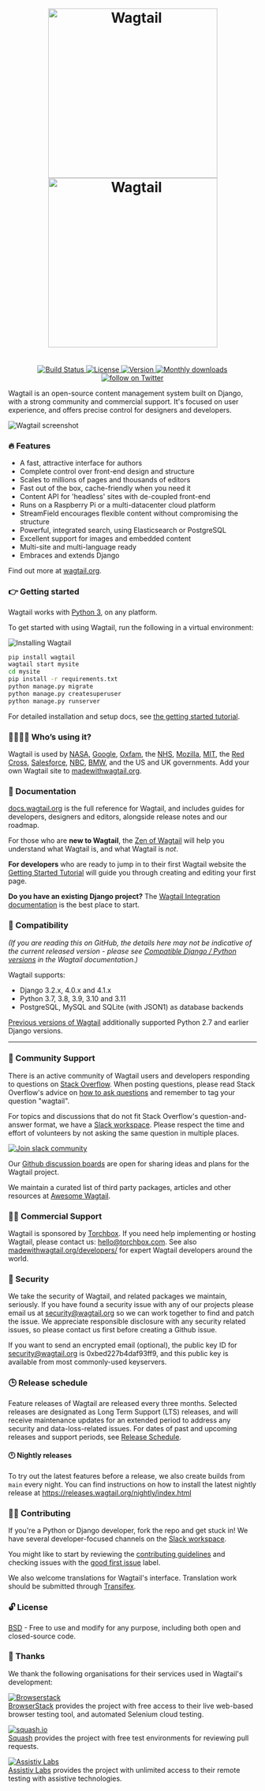 <h1 align="center">
    <img width="343" src=".github/wagtail.svg#gh-light-mode-only" alt="Wagtail">
    <img width="343" src=".github/wagtail-inverse.svg#gh-dark-mode-only" alt="Wagtail">
</h1>
<p align="center">
    <br>
    <a href="https://github.com/wagtail/wagtail/actions">
        <img src="https://github.com/wagtail/wagtail/workflows/Wagtail%20CI/badge.svg" alt="Build Status" />
    </a>
    <a href="https://opensource.org/licenses/BSD-3-Clause">
        <img src="https://img.shields.io/badge/license-BSD-blue.svg" alt="License" />
    </a>
    <a href="https://pypi.python.org/pypi/wagtail/">
        <img src="https://img.shields.io/pypi/v/wagtail.svg" alt="Version" />
    </a>
    <a href="https://pypi.python.org/pypi/wagtail/">
        <img src="https://img.shields.io/pypi/dm/wagtail?logo=Downloads" alt="Monthly downloads" />
    </a>
    <a href="https://twitter.com/WagtailCMS">
        <img src="https://img.shields.io/twitter/follow/WagtailCMS?style=social&logo=twitter" alt="follow on Twitter">
    </a>
</p>

Wagtail is an open-source content management system built on Django, with a strong community and commercial support. It's focused on user experience, and offers precise control for designers and developers.

![Wagtail screenshot](https://cdn.jsdelivr.net/gh/wagtail/wagtail@main/.github/wagtail-screenshot-with-browser.png)

### 🔥 Features

-   A fast, attractive interface for authors
-   Complete control over front-end design and structure
-   Scales to millions of pages and thousands of editors
-   Fast out of the box, cache-friendly when you need it
-   Content API for 'headless' sites with de-coupled front-end
-   Runs on a Raspberry Pi or a multi-datacenter cloud platform
-   StreamField encourages flexible content without compromising the structure
-   Powerful, integrated search, using Elasticsearch or PostgreSQL
-   Excellent support for images and embedded content
-   Multi-site and multi-language ready
-   Embraces and extends Django

Find out more at [wagtail.org](https://wagtail.org/).

### 👉 Getting started

Wagtail works with [Python 3](https://www.python.org/downloads/), on any platform.

To get started with using Wagtail, run the following in a virtual environment:

![Installing Wagtail](.github/install-animation.gif)

```sh
pip install wagtail
wagtail start mysite
cd mysite
pip install -r requirements.txt
python manage.py migrate
python manage.py createsuperuser
python manage.py runserver
```

For detailed installation and setup docs, see [the getting started tutorial](https://docs.wagtail.org/en/stable/getting_started/tutorial.html).

### 👨‍👩‍👧‍👦 Who’s using it?

Wagtail is used by [NASA](https://www.nasa.gov/), [Google](https://www.google.com/), [Oxfam](https://www.oxfam.org/en), the [NHS](https://www.nhs.uk/), [Mozilla](https://www.mozilla.org/en-US/), [MIT](https://www.mit.edu/), the [Red Cross](https://www.icrc.org/en), [Salesforce](https://www.salesforce.com/), [NBC](https://www.nbc.com/), [BMW](https://www.bmw.com/en/index.html), and the US and UK governments. Add your own Wagtail site to [madewithwagtail.org](https://madewithwagtail.org).

### 📖 Documentation

[docs.wagtail.org](https://docs.wagtail.org/) is the full reference for Wagtail, and includes guides for developers, designers and editors, alongside release notes and our roadmap.

For those who are **new to Wagtail**, the [Zen of Wagtail](https://docs.wagtail.org/en/stable/getting_started/the_zen_of_wagtail.html) will help you understand what Wagtail is, and what Wagtail is _not_.

**For developers** who are ready to jump in to their first Wagtail website the [Getting Started Tutorial](https://docs.wagtail.org/en/stable/getting_started/tutorial.html) will guide you through creating and editing your first page.

**Do you have an existing Django project?** The [Wagtail Integration documentation](https://docs.wagtail.org/en/stable/getting_started/integrating_into_django.html) is the best place to start.

### 📌 Compatibility

_(If you are reading this on GitHub, the details here may not be indicative of the current released version - please see [Compatible Django / Python versions](https://docs.wagtail.org/en/stable/releases/upgrading.html#compatible-django-python-versions) in the Wagtail documentation.)_

Wagtail supports:

-   Django 3.2.x, 4.0.x and 4.1.x
-   Python 3.7, 3.8, 3.9, 3.10 and 3.11
-   PostgreSQL, MySQL and SQLite (with JSON1) as database backends

[Previous versions of Wagtail](https://docs.wagtail.org/en/stable/releases/upgrading.html#compatible-django-python-versions) additionally supported Python 2.7 and earlier Django versions.

---

### 📢 Community Support

There is an active community of Wagtail users and developers responding to questions on [Stack Overflow](https://stackoverflow.com/questions/tagged/wagtail). When posting questions, please read Stack Overflow's advice on [how to ask questions](https://stackoverflow.com/help/how-to-ask) and remember to tag your question "wagtail".

For topics and discussions that do not fit Stack Overflow's question-and-answer format, we have a [Slack workspace](https://github.com/wagtail/wagtail/wiki/Slack). Please respect the time and effort of volunteers by not asking the same question in multiple places.

[![Join slack community](.github/join-slack-community.png)](https://github.com/wagtail/wagtail/wiki/Slack)

Our [Github discussion boards](https://github.com/wagtail/wagtail/discussions) are open for sharing ideas and plans for the Wagtail project.

We maintain a curated list of third party packages, articles and other resources at [Awesome Wagtail](https://github.com/springload/awesome-wagtail).

### 🧑‍💼 Commercial Support

Wagtail is sponsored by [Torchbox](https://torchbox.com/). If you need help implementing or hosting Wagtail, please contact us: hello@torchbox.com. See also [madewithwagtail.org/developers/](https://madewithwagtail.org/developers/) for expert Wagtail developers around the world.

### 🔐 Security

We take the security of Wagtail, and related packages we maintain, seriously. If you have found a security issue with any of our projects please email us at [security@wagtail.org](mailto:security@wagtail.org) so we can work together to find and patch the issue. We appreciate responsible disclosure with any security related issues, so please contact us first before creating a Github issue.

If you want to send an encrypted email (optional), the public key ID for security@wagtail.org is 0xbed227b4daf93ff9, and this public key is available from most commonly-used keyservers.

### 🕒 Release schedule

Feature releases of Wagtail are released every three months. Selected releases are designated as Long Term Support (LTS) releases, and will receive maintenance updates for an extended period to address any security and data-loss-related issues. For dates of past and upcoming releases and support periods, see [Release Schedule](https://github.com/wagtail/wagtail/wiki/Release-schedule).

#### 🕛 Nightly releases

To try out the latest features before a release, we also create builds from `main` every night. You can find instructions on how to install the latest nightly release at https://releases.wagtail.org/nightly/index.html

### 🙋🏽 Contributing

If you're a Python or Django developer, fork the repo and get stuck in! We have several developer-focused channels on the [Slack workspace](https://github.com/wagtail/wagtail/wiki/Slack).

You might like to start by reviewing the [contributing guidelines](https://docs.wagtail.org/en/latest/contributing/index.html) and checking issues with the [good first issue](https://github.com/wagtail/wagtail/labels/good%20first%20issue) label.

We also welcome translations for Wagtail's interface. Translation work should be submitted through [Transifex](https://explore.transifex.com/torchbox/wagtail/).

### 🔓 License

[BSD](https://github.com/wagtail/wagtail/blob/main/LICENSE) - Free to use and modify for any purpose, including both open and closed-source code.

### 👏 Thanks

We thank the following organisations for their services used in Wagtail's development:

[![Browserstack](https://cdn.jsdelivr.net/gh/wagtail/wagtail@main/.github/browserstack-logo.svg)](https://www.browserstack.com/)<br>
[BrowserStack](https://www.browserstack.com/) provides the project with free access to their live web-based browser testing tool, and automated Selenium cloud testing.

[![squash.io](https://cdn.jsdelivr.net/gh/wagtail/wagtail@main/.github/squash-logo.svg)](https://www.squash.io/)<br>
[Squash](https://www.squash.io/) provides the project with free test environments for reviewing pull requests.

[![Assistiv Labs](https://cdn.jsdelivr.net/gh/wagtail/wagtail@main/.github/assistivlabs-logo.png)](https://assistivlabs.com/)<br>
[Assistiv Labs](https://assistivlabs.com/) provides the project with unlimited access to their remote testing with assistive technologies.
